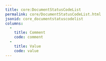 ```yaml
---
title: core:DocumentStatusCodeList
permalink: core/DocumentStatusCodeList.html
jsonid: core_documentstatuscodelist
columns:
  - 
    title: Comment
    code: comment
  - 
    title: Value
    code: value
---
```

